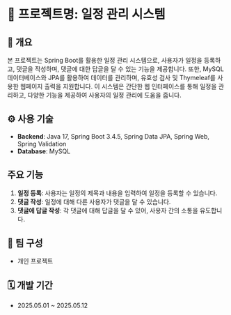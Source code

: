 # 📌 프로젝트명: 일정 관리 시스템

## 📝 개요
본 프로젝트는 Spring Boot를 활용한 일정 관리 시스템으로, 사용자가 일정을 등록하고, 댓글을 작성하며, 댓글에 대한 답글을 달 수 있는 기능을 제공합니다. 또한, MySQL 데이터베이스와 JPA를 활용하여 데이터를 관리하며, 유효성 검사 및 Thymeleaf를 사용한 웹페이지 출력을 지원합니다. 이 시스템은 간단한 웹 인터페이스를 통해 일정을 관리하고, 다양한 기능을 제공하여 사용자의 일정 관리에 도움을 줍니다.

## ⚙ 사용 기술
- **Backend**: Java 17, Spring Boot 3.4.5, Spring Data JPA, Spring Web, Spring Validation
- **Database**: MySQL

## 주요 기능
1. **일정 등록**: 사용자는 일정의 제목과 내용을 입력하여 일정을 등록할 수 있습니다.
2. **댓글 작성**: 일정에 대해 다른 사용자가 댓글을 달 수 있습니다.
3. **댓글에 답글 작성**: 각 댓글에 대해 답글을 달 수 있어, 사용자 간의 소통을 유도합니다.

## 👥 팀 구성
- 개인 프로젝트

## 🗓 개발 기간
- 2025.05.01 ~ 2025.05.12
